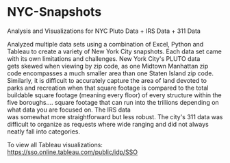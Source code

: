 # NYC-Snapshots
Analysis and Visualizations for NYC Pluto Data + IRS Data + 311 Data

Analyzed multiple data sets using a combination of Excel, Python and Tableau to create a variety of New York City snapshots. Each data set came with its own limitations and challenges. New York City's PLUTO data gets skewed when viewing by zip code, as one Midtown Manhattan zip code encompasses a much smaller area than one Staten Island zip code. Similarly, it is difficult to accurately capture the area of land devoted to parks and recreation when that square footage is compared to the total buildable square footage (meaning every floor) of every structure within the five boroughs.... square footage that can run into the trillions depending on what data you are focused on. The IRS data was somewhat more straightforward but less robust. The city's 311 data was difficult to organize as requests where wide ranging and did not always neatly fall into categories. 


To view all Tableau visualizations:
https://sso.online.tableau.com/public/idp/SSO
